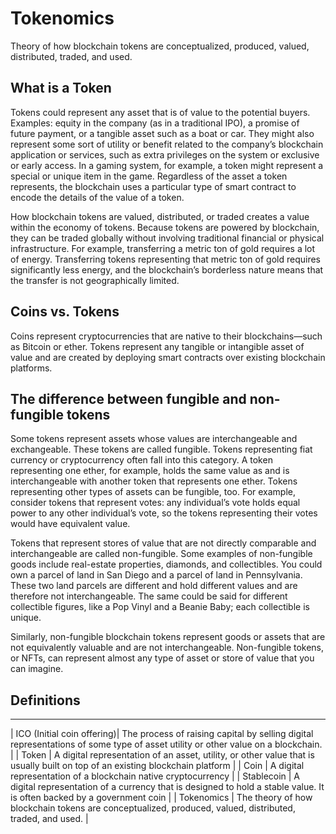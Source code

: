 # Tokenomics
Theory of how blockchain tokens are conceptualized, produced, valued, distributed, traded, and used. 

## What is a Token 
Tokens could represent any asset that is of value to the potential buyers.  Examples: equity in the company (as in a traditional IPO), a promise of future payment, or a tangible asset such as a boat or car.  They might also represent some sort of utility or benefit related to the company’s blockchain application or services, such as extra privileges on the system or exclusive or early access.  In a gaming system, for example, a token might represent a special or unique item in the game.  Regardless of the asset a token represents, the blockchain uses a particular type of smart contract to encode the details of the value of a token.  

How blockchain tokens are valued, distributed, or traded creates a value within the economy of tokens.  Because tokens are powered by blockchain, they can be traded globally without involving traditional financial or physical infrastructure.  For example, transferring a metric ton of gold requires a lot of energy.  Transferring tokens representing that metric ton of gold requires significantly less energy, and the blockchain’s borderless nature means that the transfer is not geographically limited.

## Coins vs. Tokens
Coins represent cryptocurrencies that are native to their blockchains—such as Bitcoin or ether.  Tokens represent any tangible or intangible asset of value and are created by deploying smart contracts over existing blockchain platforms.


## The difference between fungible and non-fungible tokens
Some tokens represent assets whose values are interchangeable and exchangeable.  These tokens are called fungible.  Tokens representing fiat currency or cryptocurrency often fall into this category.  A token representing one ether, for example, holds the same value as and is interchangeable with another token that represents one ether.  Tokens representing other types of assets can be fungible, too.  For example, consider tokens that represent votes: any individual’s vote holds equal power to any other individual’s vote, so the tokens representing their votes would have equivalent value.

Tokens that represent stores of value that are not directly comparable and interchangeable are called non-fungible.  Some examples of non-fungible goods include real-estate properties, diamonds, and collectibles.  You could own a parcel of land in San Diego and a parcel of land in Pennsylvania.  These two land parcels are different and hold different values and are therefore not interchangeable.  The same could be said for different collectible figures, like a Pop Vinyl and a Beanie Baby; each collectible is unique.

Similarly, non-fungible blockchain tokens represent goods or assets that are not equivalently valuable and are not interchangeable.  Non-fungible tokens, or NFTs, can represent almost any type of asset or store of value that you can imagine.


## Definitions 
---
| ICO (Initial coin offering)| The process of raising capital by selling digital representations of some type of asset utility or other value on a blockchain. |
| Token | A digital representation of an asset, utility, or other value that is usually built on top of an existing blockchain platform |
| Coin | A digital representation of a blockchain native cryptocurrency |
| Stablecoin | A digital representation of a currency that is designed to hold a stable value.  It is often backed by a government coin |
| Tokenomics | The theory of how blockchain tokens are conceptualized, produced, valued, distributed, traded, and used. |


